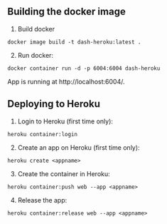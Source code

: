 ## Building the docker image

1. Build docker

```
docker image build -t dash-heroku:latest .
```

2. Run docker:

```
docker container run -d -p 6004:6004 dash-heroku
```

App is running at http://localhost:6004/.

## Deploying to Heroku

1. Login to Heroku (first time only):

```
heroku container:login
```

2. Create an app on Heroku (first time only):

```
heroku create <appname>
```

3. Create the container in Heroku:

```
heroku container:push web --app <appname>
```

4. Release the app:

```
heroku container:release web --app <appname>
```
